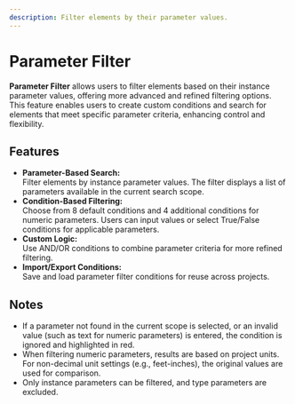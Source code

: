 ```yaml
---
description: Filter elements by their parameter values.
---
```


# Parameter Filter

**Parameter Filter** allows users to filter elements based on their instance parameter values, offering more advanced and refined filtering options. This feature enables users to create custom conditions and search for elements that meet specific parameter criteria, enhancing control and flexibility.

## **Features**

* **Parameter-Based Search:** \
  Filter elements by instance parameter values. The filter displays a list of parameters available in the current search scope.
* **Condition-Based Filtering:** \
  Choose from 8 default conditions and 4 additional conditions for numeric parameters. Users can input values or select True/False conditions for applicable parameters.
* **Custom Logic:** \
  Use AND/OR conditions to combine parameter criteria for more refined filtering.
* **Import/Export Conditions:**\
  Save and load parameter filter conditions for reuse across projects.

## **Notes**

* If a parameter not found in the current scope is selected, or an invalid value (such as text for numeric parameters) is entered, the condition is ignored and highlighted in red.
* When filtering numeric parameters, results are based on project units. For non-decimal unit settings (e.g., feet-inches), the original values are used for comparison.
* Only instance parameters can be filtered, and type parameters are excluded.

